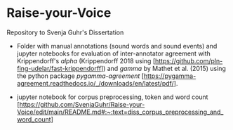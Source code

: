 # Raise-your-Voice
Repository to Svenja Guhr's Dissertation

- Folder with manual annotations (sound words and sound events) and jupyter notebooks for evaluation of inter-annotator agreement with Krippendorff's _alpha_ (Krippendorff 2018 using [https://github.com/pln-fing-udelar/fast-krippendorff]) and _gamma_ by Mathet et al. (2015) using the python package _pygamma-agreement_ [https://pygamma-agreement.readthedocs.io/_/downloads/en/latest/pdf/].

- jupyter notebook for corpus preprocessing, token and word count [https://github.com/SvenjaGuhr/Raise-your-Voice/edit/main/README.md#:~:text=diss_corpus_preprocessing_and_word_count]
